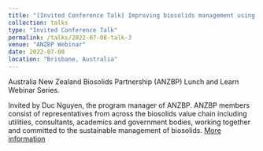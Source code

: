 ```yaml
---
title: "[Invited Conference Talk] Improving biosolids management using free nitrous acid: post anaerobic aerobic digestion"
collection: talks
type: "Invited Conference Talk"
permalink: /talks/2022-07-08-talk-3
venue: "ANZBP Webinar"
date: 2022-07-08
location: "Brisbane, Australia"
---
```


Australia New Zealand Biosolids Partnership (ANZBP) Lunch and Learn Webinar Series. 

Invited by Duc Nguyen, the program manager of ANZBP. ANZBP members consist of representatives from across the biosolids value chain including utilities, consultants, academics and government bodies, working together and committed to the sustainable management of biosolids. [More information](https://www.biosolids.com.au/advisory-committee/mission/)